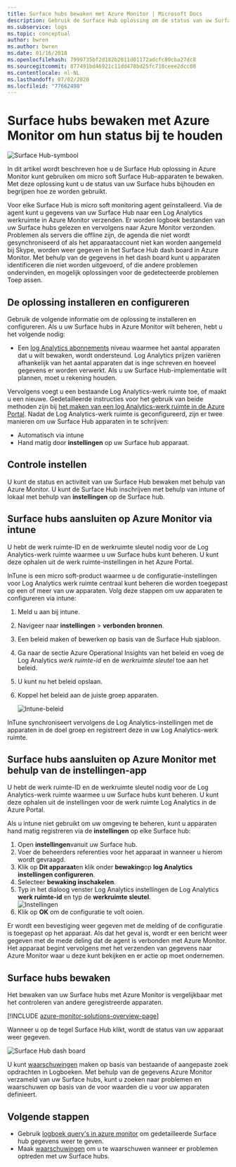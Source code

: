 ```yaml
---
title: Surface hubs bewaken met Azure Monitor | Microsoft Docs
description: Gebruik de Surface Hub oplossing om de status van uw Surface hubs bij te houden en inzicht te krijgen in de manier waarop ze worden gebruikt.
ms.subservice: logs
ms.topic: conceptual
author: bwren
ms.author: bwren
ms.date: 01/16/2018
ms.openlocfilehash: 7999735bf2d182b2811d01172adcfc89cba27dc8
ms.sourcegitcommit: 877491bd46921c11dd478bd25fc718ceee2dcc08
ms.contentlocale: nl-NL
ms.lasthandoff: 07/02/2020
ms.locfileid: "77662498"
---
```

# <a name="monitor-surface-hubs-with-azure-monitor-to-track-their-health"></a>Surface hubs bewaken met Azure Monitor om hun status bij te houden

![Surface Hub-symbool](./media/surface-hubs/surface-hub-symbol.png)

In dit artikel wordt beschreven hoe u de Surface Hub oplossing in Azure Monitor kunt gebruiken om micro soft Surface Hub-apparaten te bewaken. Met deze oplossing kunt u de status van uw Surface hubs bijhouden en begrijpen hoe ze worden gebruikt.

Voor elke Surface Hub is micro soft monitoring agent geïnstalleerd. Via de agent kunt u gegevens van uw Surface Hub naar een Log Analytics werkruimte in Azure Monitor verzenden. Er worden logboek bestanden van uw Surface hubs gelezen en vervolgens naar Azure Monitor verzonden. Problemen als servers die offline zijn, de agenda die niet wordt gesynchroniseerd of als het apparaataccount niet kan worden aangemeld bij Skype, worden weer gegeven in het Surface Hub dash board in Azure Monitor. Met behulp van de gegevens in het dash board kunt u apparaten identificeren die niet worden uitgevoerd, of die andere problemen ondervinden, en mogelijk oplossingen voor de gedetecteerde problemen Toep assen.

## <a name="install-and-configure-the-solution"></a>De oplossing installeren en configureren
Gebruik de volgende informatie om de oplossing te installeren en configureren. Als u uw Surface hubs in Azure Monitor wilt beheren, hebt u het volgende nodig:

* Een [log Analytics abonnements](https://azure.microsoft.com/pricing/details/log-analytics/) niveau waarmee het aantal apparaten dat u wilt bewaken, wordt ondersteund. Log Analytics prijzen variëren afhankelijk van het aantal apparaten dat is inge schreven en hoeveel gegevens er worden verwerkt. Als u uw Surface Hub-implementatie wilt plannen, moet u rekening houden.

Vervolgens voegt u een bestaande Log Analytics-werk ruimte toe, of maakt u een nieuwe. Gedetailleerde instructies voor het gebruik van beide methoden zijn bij [het maken van een log Analytics-werk ruimte in de Azure Portal](../learn/quick-create-workspace.md). Nadat de Log Analytics-werk ruimte is geconfigureerd, zijn er twee manieren om uw Surface Hub apparaten in te schrijven:

* Automatisch via intune
* Hand matig door **instellingen** op uw Surface hub apparaat.

## <a name="set-up-monitoring"></a>Controle instellen
U kunt de status en activiteit van uw Surface Hub bewaken met behulp van Azure Monitor. U kunt de Surface Hub inschrijven met behulp van intune of lokaal met behulp van **instellingen** op de Surface hub.

## <a name="connect-surface-hubs-to-azure-monitor-through-intune"></a>Surface hubs aansluiten op Azure Monitor via intune
U hebt de werk ruimte-ID en de werkruimte sleutel nodig voor de Log Analytics-werk ruimte waarmee u uw Surface hubs kunt beheren. U kunt deze ophalen uit de werk ruimte-instellingen in het Azure Portal.

InTune is een micro soft-product waarmee u de configuratie-instellingen voor Log Analytics werk ruimte centraal kunt beheren die worden toegepast op een of meer van uw apparaten. Volg deze stappen om uw apparaten te configureren via intune:

1. Meld u aan bij intune.
2. Navigeer naar **instellingen**  >  **verbonden bronnen**.
3. Een beleid maken of bewerken op basis van de Surface Hub sjabloon.
4. Ga naar de sectie Azure Operational Insights van het beleid en voeg de Log Analytics *werk ruimte-id* en de *werkruimte sleutel* toe aan het beleid.
5. U kunt nu het beleid opslaan.
6. Koppel het beleid aan de juiste groep apparaten.

   ![Intune-beleid](./media/surface-hubs/intune.png)

InTune synchroniseert vervolgens de Log Analytics-instellingen met de apparaten in de doel groep en registreert deze in uw Log Analytics-werk ruimte.

## <a name="connect-surface-hubs-to-azure-monitor-using-the-settings-app"></a>Surface hubs aansluiten op Azure Monitor met behulp van de instellingen-app
U hebt de werk ruimte-ID en de werkruimte sleutel nodig voor de Log Analytics-werk ruimte waarmee u uw Surface hubs kunt beheren. U kunt deze ophalen uit de instellingen voor de werk ruimte Log Analytics in de Azure Portal.

Als u intune niet gebruikt om uw omgeving te beheren, kunt u apparaten hand matig registreren via de **instellingen** op elke Surface hub:

1. Open **instellingen**vanuit uw Surface hub.
2. Voer de beheerders referenties voor het apparaat in wanneer u hierom wordt gevraagd.
3. Klik op **Dit apparaat**en klik onder **bewaking**op **log Analytics instellingen configureren**.
4. Selecteer **bewaking inschakelen**.
5. Typ in het dialoog venster Log Analytics instellingen de Log Analytics **werk ruimte-id** en typ de **werkruimte sleutel**.  
   ![Instellingen](./media/surface-hubs/settings.png)
6. Klik op **OK** om de configuratie te volt ooien.

Er wordt een bevestiging weer gegeven met de melding of de configuratie is toegepast op het apparaat. Als dat het geval is, wordt er een bericht weer gegeven met de mede deling dat de agent is verbonden met Azure Monitor. Het apparaat begint vervolgens met het verzenden van gegevens naar Azure Monitor waar u deze kunt bekijken en er actie op moet ondernemen.

## <a name="monitor-surface-hubs"></a>Surface hubs bewaken
Het bewaken van uw Surface hubs met Azure Monitor is vergelijkbaar met het controleren van andere geregistreerde apparaten.

[!INCLUDE [azure-monitor-solutions-overview-page](../../../includes/azure-monitor-solutions-overview-page.md)]

Wanneer u op de tegel Surface Hub klikt, wordt de status van uw apparaat weer gegeven.

   ![Surface Hub dash board](./media/surface-hubs/surface-hub-dashboard.png)

U kunt [waarschuwingen](../platform/alerts-overview.md) maken op basis van bestaande of aangepaste zoek opdrachten in Logboeken. Met behulp van de gegevens Azure Monitor verzameld van uw Surface hubs, kunt u zoeken naar problemen en waarschuwen op basis van de voor waarden die u voor uw apparaten definieert.

## <a name="next-steps"></a>Volgende stappen
* Gebruik [logboek query's in azure monitor](../log-query/log-query-overview.md) om gedetailleerde Surface hub gegevens weer te geven.
* Maak [waarschuwingen](../platform/alerts-overview.md) om u te waarschuwen wanneer er problemen optreden met uw Surface hubs.
